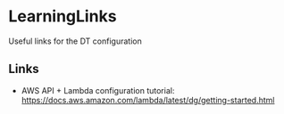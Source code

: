 # LearningLinks
Useful links for the DT configuration

## Links
* AWS API + Lambda configuration tutorial: https://docs.aws.amazon.com/lambda/latest/dg/getting-started.html
